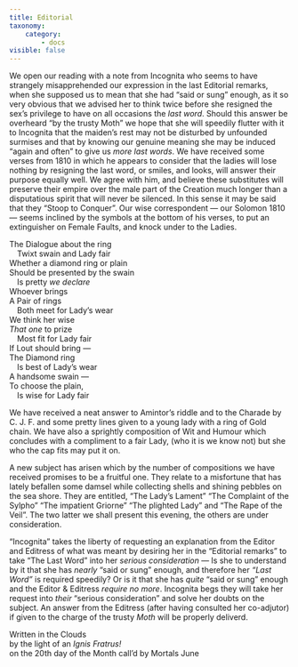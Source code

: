 ```yaml
---
title: Editorial
taxonomy:
    category:
        - docs
visible: false
---
```


We open our reading with a note from Incognita who seems to have strangely misapprehended our expression in the last Editorial remarks, when she supposed us to mean that she had “said or sung” enough, as it so very obvious that we advised her to think twice before she resigned the sex’s privilege to have on all occasions the *last word*. Should this answer be overheard “by the trusty Moth” we hope that she will speedily flutter with it to Incognita that the maiden’s rest may not be disturbed by unfounded surmises and that by knowing our genuine meaning she may be induced “again and often” to give us *more last words*. We have received some verses from 1810 in which he appears to consider that the ladies will lose nothing by resigning the last word, or smiles, and looks, will answer their purpose equally well. We agree with him, and believe these substitutes will preserve their empire over the male part of the Creation much longer than a disputatious spirit that will never be silenced. In this sense it may be said that they “Stoop to Conquer”. Our wise correspondent — our Solomon 1810 — seems inclined by the symbols at the bottom of his verses, to put an extinguisher on Female Faults, and knock under to the Ladies.

The Dialogue about the ring  
&emsp;Twixt swain and Lady fair  
Whether a diamond ring or plain  
Should be presented by the swain  
&emsp;Is pretty *we declare*  
Whoever brings  
A Pair of rings  
&emsp;Both meet for Lady’s wear  
We think her wise  
*That one* to prize  
&emsp;Most fit for Lady fair  
If Lout should bring —  
The Diamond ring  
&emsp;Is best of Lady’s wear  
A handsome swain —  
To choose the plain,  
&emsp;Is wise for Lady fair  
	
We have received a neat answer to Amintor’s riddle and to the Charade by C. J. F. and some pretty lines given to a young lady with a ring of Gold chain. We have also a sprightly composition of Wit and Humour which concludes with a compliment to a fair Lady, (who it is we know not) but she who the cap fits may put it on.

A new subject has arisen which by the number of compositions we have received promises to be a fruitful one. They relate to a misfortune that has lately befallen some damsel while collecting shells and shining pebbles on the sea shore. They are entitled, “The Lady’s Lament” “The Complaint of the Sylpho” “The impatient Griorne” “The plighted Lady” and “The Rape of the Veil”. The two latter we shall present this evening, the others are under consideration.

“Incognita” takes the liberty of requesting an explanation from the Editor and Editress of what was meant by desiring her in the “Editorial remarks” to take “The Last Word” into her *serious consideration* — Is she to understand by it that she has *nearly* “said or sung” enough, and therefore her *“Last Word”* is required speedily? Or is it that she has *quite* “said or sung” enough and the Editor & Editress *require no more*. Incognita begs they will take her request into *their* “serious consideration” and solve her doubts on the subject. An answer from the Editress (after having consulted her co-adjutor) if given to the charge of the trusty *Moth* will be properly deliverd.

Written in the Clouds  
by the light of an *Ignis Fratrus!*  
on the 20th day of the Month call’d by Mortals June  